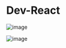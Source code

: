 # Dev-React
                                     
![image](https://user-images.githubusercontent.com/83734913/208671655-84603a0e-f99d-4600-b57d-d7f4ecc7e02d.png)

![image](https://user-images.githubusercontent.com/83734913/208480644-22c3ccfe-2004-4427-a196-ec56459ed5a0.png)
